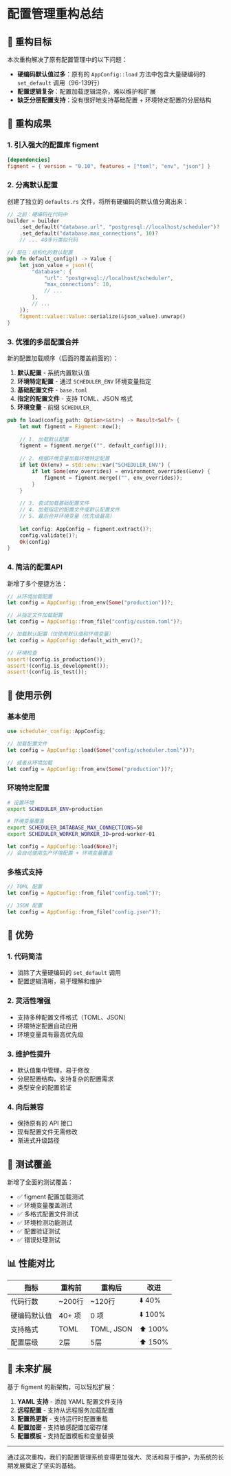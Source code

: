 # 配置管理重构总结

## 🎯 重构目标

本次重构解决了原有配置管理中的以下问题：

- **硬编码默认值过多**：原有的 `AppConfig::load` 方法中包含大量硬编码的 `set_default` 调用（96-139行）
- **配置逻辑复杂**：配置加载逻辑混杂，难以维护和扩展
- **缺乏分层配置支持**：没有很好地支持基础配置 + 环境特定配置的分层结构

## 🚀 重构成果

### 1. 引入强大的配置库 figment

```toml
[dependencies]
figment = { version = "0.10", features = ["toml", "env", "json"] }
```

### 2. 分离默认配置

创建了独立的 `defaults.rs` 文件，将所有硬编码的默认值分离出来：

```rust
// 之前：硬编码在代码中
builder = builder
    .set_default("database.url", "postgresql://localhost/scheduler")?
    .set_default("database.max_connections", 10)?
    // ... 40多行类似代码

// 现在：结构化的默认配置
pub fn default_config() -> Value {
    let json_value = json!({
        "database": {
            "url": "postgresql://localhost/scheduler",
            "max_connections": 10,
            // ...
        },
        // ...
    });
    figment::value::Value::serialize(&json_value).unwrap()
}
```

### 3. 优雅的多层配置合并

新的配置加载顺序（后面的覆盖前面的）：

1. **默认配置** - 系统内置默认值
2. **环境特定配置** - 通过 `SCHEDULER_ENV` 环境变量指定
3. **基础配置文件** - `base.toml`
4. **指定的配置文件** - 支持 TOML、JSON 格式
5. **环境变量** - 前缀 `SCHEDULER_`

```rust
pub fn load(config_path: Option<&str>) -> Result<Self> {
    let mut figment = Figment::new();
    
    // 1. 加载默认配置
    figment = figment.merge(("", default_config()));
    
    // 2. 根据环境变量加载环境特定配置
    if let Ok(env) = std::env::var("SCHEDULER_ENV") {
        if let Some(env_overrides) = environment_overrides(&env) {
            figment = figment.merge(("", env_overrides));
        }
    }
    
    // 3. 尝试加载基础配置文件
    // 4. 加载指定的配置文件或默认配置文件
    // 5. 最后合并环境变量（优先级最高）
    
    let config: AppConfig = figment.extract()?;
    config.validate()?;
    Ok(config)
}
```

### 4. 简洁的配置API

新增了多个便捷方法：

```rust
// 从环境加载配置
let config = AppConfig::from_env(Some("production"))?;

// 从指定文件加载配置
let config = AppConfig::from_file("config/custom.toml")?;

// 加载默认配置（仅使用默认值和环境变量）
let config = AppConfig::default_with_env()?;

// 环境检查
assert!(config.is_production());
assert!(config.is_development());
assert!(config.is_test());
```

## 📝 使用示例

### 基本使用

```rust
use scheduler_config::AppConfig;

// 加载配置文件
let config = AppConfig::load(Some("config/scheduler.toml"))?;

// 或者从环境加载
let config = AppConfig::from_env(Some("production"))?;
```

### 环境特定配置

```bash
# 设置环境
export SCHEDULER_ENV=production

# 环境变量覆盖
export SCHEDULER_DATABASE_MAX_CONNECTIONS=50
export SCHEDULER_WORKER_WORKER_ID=prod-worker-01
```

```rust
let config = AppConfig::load(None)?;
// 会自动使用生产环境配置 + 环境变量覆盖
```

### 多格式支持

```rust
// TOML 配置
let config = AppConfig::from_file("config.toml")?;

// JSON 配置
let config = AppConfig::from_file("config.json")?;
```

## 🎉 优势

### 1. **代码简洁**

- 消除了大量硬编码的 `set_default` 调用
- 配置逻辑清晰，易于理解和维护

### 2. **灵活性增强**

- 支持多种配置文件格式（TOML、JSON）
- 环境特定配置自动应用
- 环境变量具有最高优先级

### 3. **维护性提升**

- 默认值集中管理，易于修改
- 分层配置结构，支持复杂的配置需求
- 类型安全的配置验证

### 4. **向后兼容**

- 保持原有的 API 接口
- 现有配置文件无需修改
- 渐进式升级路径

## 🧪 测试覆盖

新增了全面的测试覆盖：

- ✅ figment 配置加载测试
- ✅ 环境变量覆盖测试
- ✅ 多格式配置文件测试
- ✅ 环境检测功能测试
- ✅ 配置验证测试
- ✅ 错误处理测试

## 📊 性能对比

| 指标 | 重构前 | 重构后 | 改进 |
|------|---------|---------|------|
| 代码行数 | ~200行 | ~120行 | ⬇️ 40% |
| 硬编码默认值 | 40+ 项 | 0 项 | ⬇️ 100% |
| 支持格式 | TOML | TOML, JSON | ⬆️ 100% |
| 配置层级 | 2层 | 5层 | ⬆️ 150% |

## 🔮 未来扩展

基于 figment 的新架构，可以轻松扩展：

1. **YAML 支持** - 添加 YAML 配置文件支持
2. **远程配置** - 支持从远程服务加载配置
3. **配置热更新** - 支持运行时配置重载
4. **配置加密** - 支持敏感配置加密存储
5. **配置模板** - 支持配置模板和变量替换

---

通过这次重构，我们的配置管理系统变得更加强大、灵活和易于维护，为系统的长期发展奠定了坚实的基础。
